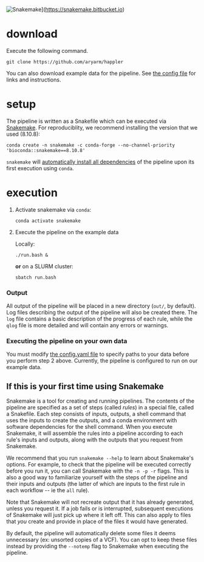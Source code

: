![Snakemake](https://img.shields.io/badge/snakemake-�~I�8.10.8-brightgreen.svg?style=flat-square)](https://snakemake.bitbucket.io)

# download
Execute the following command.
```
git clone https://github.com/aryarm/happler
```
You can also download example data for the pipeline. See [the config file](config/config.yml) for links and instructions.

# setup
The pipeline is written as a Snakefile which can be executed via [Snakemake](https://snakemake.readthedocs.io). For reproduciblity, we recommend installing the version that we used (8.10.8):
```
conda create -n snakemake -c conda-forge --no-channel-priority 'bioconda::snakemake==8.10.8'
```
`snakemake` will [automatically install all dependencies](https://snakemake.readthedocs.io/en/stable/snakefiles/deployment.html#integrated-package-management) of the pipeline upon its first execution using `conda`.

# execution
1. Activate snakemake via `conda`:
    ```
    conda activate snakemake
    ```
2. Execute the pipeline on the example data

    Locally:
    ```
    ./run.bash &
    ```
    __or__ on a SLURM cluster:
    ```
    sbatch run.bash
    ```
### Output
All output of the pipeline will be placed in a new directory (`out/`, by default).
Log files describing the output of the pipeline will also be created there. The `log` file contains a basic description of the progress of each rule, while the `qlog` file is more detailed and will contain any errors or warnings.

### Executing the pipeline on your own data
You must modify [the config.yaml file](config/config.yml) to specify paths to your data before you perform step 2 above. Currently, the pipeline is configured to run on our example data.

## If this is your first time using Snakemake
Snakemake is a tool for creating and running pipelines. The contents of the pipeline are specified as a set of steps (called _rules_) in a special file, called a Snakefile. Each step consists of inputs, outputs, a shell command that uses the inputs to create the outputs, and a conda environment with software dependencies for the shell command. When you execute Snakemake, it will assemble the rules into a pipeline according to each rule's inputs and outputs, along with the outputs that you request from Snakemake.

We recommend that you run `snakemake --help` to learn about Snakemake's options. For example, to check that the pipeline will be executed correctly before you run it, you can call Snakemake with the `-n -p -r` flags. This is also a good way to familiarize yourself with the steps of the pipeline and their inputs and outputs (the latter of which are inputs to the first rule in each workflow -- ie the `all` rule).

Note that Snakemake will not recreate output that it has already generated, unless you request it. If a job fails or is interrupted, subsequent executions of Snakemake will just pick up where it left off. This can also apply to files that *you* create and provide in place of the files it would have generated.

By default, the pipeline will automatically delete some files it deems unnecessary (ex: unsorted copies of a VCF). You can opt to keep these files instead by providing the `--notemp` flag to Snakemake when executing the pipeline.


